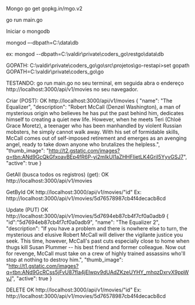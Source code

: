 Mongo
go get gopkg.in/mgo.v2

go run main.go

Iniciar o mongodb

mongod –-dbpath=C:\data\db 

ex: mongod --dbpath=C:\valdir\private\coders_go\restgo\data\db 

GOPATH:
C:\valdir\private\coders_go\go\src\projetos\go-restapi>set gopath
GOPATH=C:\valdir\private\coders_go\go

TESTANDO:
go run main.go no seu terminal, em seguida abra o endereço http://localhost:3000/api/v1/movies no seu navegador.

Criar (POST): OK
http://localhost:3000/api/v1/movies
{
  "name": "The Equalizer",
  "description": "Robert McCall (Denzel Washington), a man of mysterious origin who believes he has put the past behind him, dedicates himself to creating a quiet new life. However, when he meets Teri (Chloë Grace Moretz), a teenager who has been manhandled by violent Russian mobsters, he simply cannot walk away. With his set of formidable skills, McCall comes out of self-imposed retirement and emerges as an avenging angel, ready to take down anyone who brutalizes the helpless.",
  "thumb_image": "http://t2.gstatic.com/images?q=tbn:ANd9GcQkGfxoavBEp4fR6P-yi2mIkUl1aZHHFIietLK4GriI5YyvGSJ7",
  "active": true
}

GetAll (busca todos os registros) (get): OK
http://localhost:3000/api/v1/movies

GetById OK
http://localhost:3000/api/v1/movies/"id"
Ex: http://localhost:3000/api/v1/movies/5d76578987cb4f4decacb8cd

Update (PUT) OK
http://localhost:3000/api/v1/movies/5d7694eb87cb4f7cf0a0adb9
{
  "id":"5d7694eb87cb4f7cf0a0adb9",
  "name": "The Equalizer 2",
  "description": "If you have a problem and there is nowhere else to turn, the mysterious and elusive Robert McCall will deliver the vigilante justice you seek. This time, however, McCall's past cuts especially close to home when thugs kill Susan Plummer -- his best friend and former colleague. Now out for revenge, McCall must take on a crew of highly trained assassins who'll stop at nothing to destroy him.",
  "thumb_image": "http://t1.gstatic.com/images?q=tbn:ANd9GcRCss5jFvU87fla4jEIwpv9dUAdZKzeUYHY_mhqzDxrvX9ppWyJ",
  "active": true
}

DELETE OK
http://localhost:3000/api/v1/movies/"id"
Ex: http://localhost:3000/api/v1/movies/5d76578987cb4f4decacb8cd

